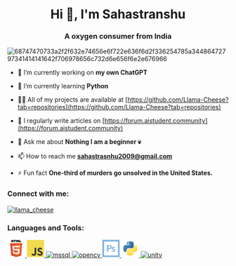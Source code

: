 <h1 align="center">Hi 👋, I'm Sahastranshu</h1>
<h3 align="center">A oxygen consumer from India</h3>

![68747470733a2f2f632e74656e6f722e636f6d2f336254785a34486472797341414141642f706978656c732d6e656f6e2e676966](https://user-images.githubusercontent.com/119114162/224994258-80e12746-1bc3-4502-ac06-52570e2c7a83.gif)


- 🔭 I’m currently working on **my own ChatGPT**

- 🌱 I’m currently learning **Python**

- 👨‍💻 All of my projects are available at [https://github.com/Llama-Cheese?tab=repositories](https://github.com/Llama-Cheese?tab=repositories)

- 📝 I regularly write articles on [https://forum.aistudent.community](https://forum.aistudent.community)

- 💬 Ask me about **Nothing I am a beginner 💀**

- 📫 How to reach me **sahastrasnhu2009@gmail.com**

- ⚡ Fun fact **One-third of murders go unsolved in the United States.**

<h3 align="left">Connect with me:</h3>
<p align="left">
<a href="https://www.youtube.com/c/llama_cheese" target="blank"><img align="center" src="https://raw.githubusercontent.com/rahuldkjain/github-profile-readme-generator/master/src/images/icons/Social/youtube.svg" alt="llama_cheese" height="30" width="40" /></a>
</p>

<h3 align="left">Languages and Tools:</h3>
<p align="left"> <a href="https://www.w3.org/html/" target="_blank" rel="noreferrer"> <img src="https://raw.githubusercontent.com/devicons/devicon/master/icons/html5/html5-original-wordmark.svg" alt="html5" width="40" height="40"/> </a> <a href="https://developer.mozilla.org/en-US/docs/Web/JavaScript" target="_blank" rel="noreferrer"> <img src="https://raw.githubusercontent.com/devicons/devicon/master/icons/javascript/javascript-original.svg" alt="javascript" width="40" height="40"/> </a> <a href="https://www.microsoft.com/en-us/sql-server" target="_blank" rel="noreferrer"> <img src="https://www.svgrepo.com/show/303229/microsoft-sql-server-logo.svg" alt="mssql" width="40" height="40"/> </a> <a href="https://opencv.org/" target="_blank" rel="noreferrer"> <img src="https://www.vectorlogo.zone/logos/opencv/opencv-icon.svg" alt="opencv" width="40" height="40"/> </a> <a href="https://www.photoshop.com/en" target="_blank" rel="noreferrer"> <img src="https://raw.githubusercontent.com/devicons/devicon/master/icons/photoshop/photoshop-line.svg" alt="photoshop" width="40" height="40"/> </a> <a href="https://www.python.org" target="_blank" rel="noreferrer"> <img src="https://raw.githubusercontent.com/devicons/devicon/master/icons/python/python-original.svg" alt="python" width="40" height="40"/> </a> <a href="https://unity.com/" target="_blank" rel="noreferrer"> <img src="https://www.vectorlogo.zone/logos/unity3d/unity3d-icon.svg" alt="unity" width="40" height="40"/> </a> </p>
